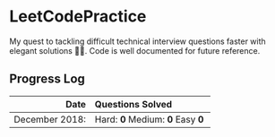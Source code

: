 # LeetCodePractice
My quest to tackling difficult technical interview questions faster with elegant solutions 👨‍💻. Code is well documented for future reference.
## Progress Log  
| Date | Questions Solved |   
| -: | :- |   
| December 2018: | Hard: **0**&nbsp;Medium: **0**&nbsp;Easy **0**&nbsp;|  
